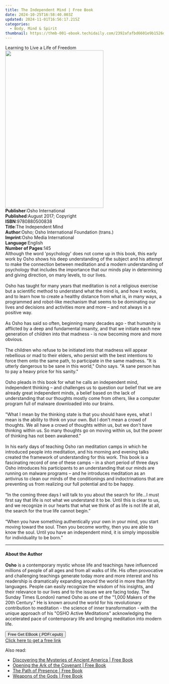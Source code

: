 ```yaml
---
title: The Independent Mind | Free Book
date: 2024-10-25T16:58:40.003Z
updated: 2024-11-01T16:56:17.215Z
categories:
  - Body, Mind & Spirit
thumbnail: https://thmb-001-ebook.techidaily.com/2392afafbd6601e9b1526d1e884bb1f16262eac6386dfeb2025095fb5427ecdf.jpg
---
```

<main id="book-container">
  <div class="flex flex-col">
    <div class="book-brief flex-1 py-6 px-4 sm:p-6 md:py-10 md:px-8">
      <!-- brief-->
      <div class="book-brief-main">Learning to Live a Life of Freedom</div>
    </div>
    <div
      class="book-meta-info flex-1 grid gap-4 col-start-1 col-end-3 row-start-1 sm:mb-6 sm:grid-cols-4 lg:gap-6 lg:col-start-2 lg:row-end-6 lg:row-span-6 lg:mb-0"
    >
      <div
        class="book-meta-info-left place-content-center mt-4 p-4 text-sm leading-6 col-start-2 col-span-2 dark:text-slate-400"
      >
        <img
          class="w-full h-500 object-cover rounded-lg sm:h-255 sm:col-span-2 lg:col-span-full"
          src="https://img-001-ebook.techidaily.com/20f87bb84fa0da350d127327eb05613ee964ecad69dcf9ade7b2e7da2a389e05.jpg"
          alt=""
          width="312"
          height="500"
        />
      </div>
      <div
        class="book-meta-info-right mt-2 col-start-1 row-start-2 col-span-3 self-center"
      >
        <!-- meta data  -->
        <div class="flex flex-col px-4 md:px-8">
          <div class="flex-1">
            <strong>Publisher</strong>:<span class="px-2"
              >Osho International</span
            >
          </div>
          <div class="flex-1">
            <strong>Published</strong>:<span class="px-2"
              >August 2017; Copyright</span
            >
          </div>
          <div class="flex-1">
            <strong>ISBN</strong>:<span class="px-2">9780880500838</span>
          </div>
          <div class="flex-1">
            <strong>Title</strong>:<span class="px-2"
              >The Independent Mind</span
            >
          </div>
          <div class="flex-1">
            <strong>Author</strong>:<span class="px-2"
              >Osho; Osho International Foundation (trans.)</span
            >
          </div>
          <div class="flex-1">
            <strong>Imprint</strong>:<span class="px-2"
              >Osho Media International</span
            >
          </div>
          <div class="flex-1">
            <strong>Language</strong>:<span class="px-2">English</span>
          </div>
          <div class="flex-1">
            <strong>Number of Pages</strong>:<span class="px-2">145</span>
          </div>
        </div>
      </div>
    </div>
    <div class="book-description flex-1 py-6 px-4 sm:p-6 md:py-10 md:px-8">
      <div class="book-description-main">
        <div accordion-content="" id="description">
          Although the word 'psychology' does not come up in this book, this
          early work by Osho shows his deep understanding of the subject and his
          attempt to make the connection between meditation and a modern
          understanding of psychology that includes the importance that our
          minds play in determining and giving direction, on many levels, to our
          lives. <br /><br />Osho has taught for many years that meditation is
          not a religious exercise but a scientific method to understand what
          the mind is, and how it works, and to learn how to create a healthy
          distance from what is, in many ways, a programmed and robot-like
          mechanism that seems to be dominating our lives and decisions and
          activities more and more – and not always in a positive way.
          <br /><br />As Osho has said so often, beginning many decades ago -
          that humanity is afflicted by a deep and fundamental insanity, and
          that we initiate each new generation of children into that madness -
          is now becoming more and more obvious. <br /><br />The children who
          refuse to be initiated into that madness will appear rebellious or mad
          to their elders, who persist with the best intentions to force them
          onto the same path, to participate in the same madness. "It is utterly
          dangerous to be sane in this world," Osho says. "A sane person has to
          pay a heavy price for his sanity."<br /><br />Osho pleads in this book
          for what he calls an independent mind, independent thinking – and
          challenges us to question our belief that we are already great
          independent minds, a belief based on the lack of understanding that
          our thoughts mostly come from others, like a computer program full of
          malware downloaded into our brains. <br />
          <br />"What I mean by the thinking state is that you should have eyes,
          what I mean is the ability to think on your own. But I don't mean a
          crowd of thoughts. We all have a crowd of thoughts within us, but we
          don't have thinking within us. So many thoughts go on moving within
          us, but the power of thinking has not been awakened." <br /><br />In
          his early days of teaching Osho ran meditation camps in which he
          introduced people into meditation, and his morning and evening talks
          created the framework of understanding for this work. This book is a
          fascinating record of one of these camps – in a short period of three
          days Osho introduces his participants to an understanding that our
          minds are running on malware programs – and he introduces meditation
          as an antivirus to clean our minds of the conditionings and
          indoctrinations that are preventing us from realizing our full
          potential and to be happy.<br /><br />“In the coming three days I will
          talk to you about the search for life…I must first say that life is
          not what we understand it to be. Until this is clear to us, and we
          recognize in our hearts that what we think of as life is not life at
          all, the search for the true life cannot begin.” <br /><br />“When you
          have something authentically your own in your mind, you start moving
          toward the soul. Then you become worthy, then you are able to know the
          soul. Until you have an independent mind, it is simply impossible for
          individuality to be born.”
        </div>
        <div class="accordion-fader"></div>
      </div>
    </div>
    <div class="book-excerpts flex-1 py-6 px-4 sm:p-6 md:py-10 md:px-8">
      <!-- excerpts-->
      <div class="book-excerpts-main">
        <hr />
        <h4 class="placeholder placeholder-heading">
          <span>About the Author</span>
        </h4>
        <p>
          <strong>Osho</strong> is a contemporary mystic whose life and
          teachings have influenced millions of people of all ages and from all
          walks of life. His often provocative and challenging teachings
          generate today more and more interest and his readership is
          dramatically expanding around the world in more than fifty languages.
          People can easily recognize the wisdom of his insights, and their
          relevance to our lives and to the issues we are facing today. The
          Sunday Times (London) named Osho as one of the "1,000 Makers of the
          20th Century." He is known around the world for his revolutionary
          contribution to meditation - the science of inner transformation -
          with the unique approach of his "OSHO Active Meditations"
          acknowledging the accelerated pace of contemporary life and bringing
          meditation into modern life.
        </p>
      </div>
    </div>
    <div
      class="book-about-author flex-1 py-6 px-4 sm:p-6 md:py-10 md:px-8"
    ></div>
    <div class="book-free-get flex-1 py-6 px-4 sm:p-6 md:py-10 md:px-8">
      <button
        id="btn-free-get"
        class="bg-blue-500 hover:bg-blue-700 text-white font-bold py-2 px-4 rounded"
      >
        Free Get EBook (.PDF/.epub)
      </button>
      <div id="countdown-display" class="px-2 text-lg mt-2"></div>
      <a
        id="free-link"
        class="hidden bg-blue-500 hover:bg-blue-700 text-white font-bold py-2 px-4 rounded"
        href="https://www.ebooks.com/en-us/book/96476523/the-independent-mind/osho/"
        target="_blank"
        >Click here to get a free link</a
      >
    </div>
    <script>
      let countdownTime = 0;
      let countdownInterval = null;
      document
        .getElementById('btn-free-get')
        .addEventListener('click', startCountdown);
      function startCountdown() {
        countdownTime = new Date().getTime() + 60000 * 3;
        countdownInterval = setInterval(updateCountdown, 1000);
        document.getElementById('btn-free-get').disabled = true;
        document
          .getElementById('btn-free-get')
          .classList.add('bg-gray-500', 'cursor-not-allowed');
      }
      function updateCountdown() {
        let currentTime = new Date().getTime();
        let timeLeft = countdownTime - currentTime;
        let secondsLeft = Math.floor(timeLeft / 1000);
        document.getElementById('countdown-display').innerHTML =
          `Remaining time: ${secondsLeft} seconds.`;
        if (secondsLeft <= 0) {
          clearInterval(countdownInterval);
          document.getElementById('btn-free-get').classList.add('hidden');
          document.getElementById('free-link').classList.remove('hidden');
          document.getElementById('countdown-display').innerHTML = '';
        }
      }
    </script>
  </div>
</main>

<ins class="adsbygoogle"
      style="display:block"
      data-ad-client="ca-pub-7571918770474297"
      data-ad-slot="8358498916"
      data-ad-format="auto"
      data-full-width-responsive="true"></ins>
    

<span class="atpl-alsoreadstyle">Also read:</span>
<div><ul>
<li><a href="https://novels-ebooks.techidaily.com/138621212-9781601639837-discovering-the-mysteries-of-ancient-america/"><u>Discovering the Mysteries of Ancient America | Free Book</u></a></li>
<li><a href="https://novels-ebooks.techidaily.com/138621220-9781601639530-opening-the-ark-of-the-covenant/"><u>Opening the Ark of the Covenant | Free Book</u></a></li>
<li><a href="https://novels-ebooks.techidaily.com/138621214-9781632659347-the-path-of-presence/"><u>The Path of Presence | Free Book</u></a></li>
<li><a href="https://novels-ebooks.techidaily.com/138621218-9781632659606-weapons-of-the-gods/"><u>Weapons of the Gods | Free Book</u></a></li>
</ul></div>

